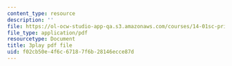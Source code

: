 ```yaml
---
content_type: resource
description: ''
file: https://ol-ocw-studio-app-qa.s3.amazonaws.com/courses/14-01sc-principles-of-microeconomics-fall-2011/f02cb50e4f6c67187f6b28146ecce87d_xqmb6D2CpRc.pdf
file_type: application/pdf
resourcetype: Document
title: 3play pdf file
uid: f02cb50e-4f6c-6718-7f6b-28146ecce87d
---
```

